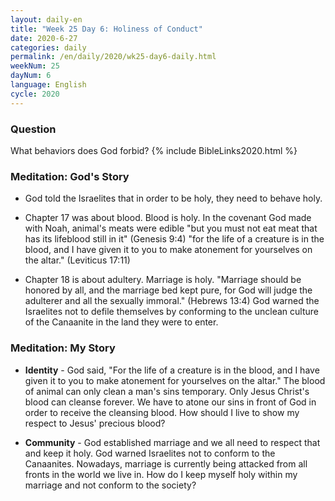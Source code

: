 ```yaml
---
layout: daily-en
title: "Week 25 Day 6: Holiness of Conduct"
date: 2020-6-27 
categories: daily
permalink: /en/daily/2020/wk25-day6-daily.html
weekNum: 25
dayNum: 6
language: English
cycle: 2020
---
```

### Question     
What behaviors does God forbid?
{% include BibleLinks2020.html %} 

### Meditation: God's Story   
+ God told the Israelites that in order to be holy, they need to behave holy. 

+ Chapter 17 was about blood. Blood is holy. In the covenant God made with Noah, animal's meats were edible "but you must not eat meat that has its lifeblood still in it" (Genesis 9:4) "for the life of a creature is in the blood, and I have given it to you to make atonement for yourselves on the altar." (Leviticus 17:11) 

+ Chapter 18 is about adultery. Marriage is holy. "Marriage should be honored by all, and the marriage bed kept pure, for God will judge the adulterer and all the sexually immoral." (Hebrews 13:4) God warned the Israelites not to defile themselves by conforming to the unclean culture of the Canaanite in the land they were to enter. 

### Meditation: My Story   
+ **Identity** - God said, "For the life of a creature is in the blood, and I have given it to you to make atonement for yourselves on the altar." The blood of animal can only clean a man's sins temporary. Only Jesus Christ's blood can cleanse forever. We have to atone our sins in front of God in order to receive the cleansing blood. How should I live to show my respect to Jesus' precious blood? 

+ **Community** - God established marriage and we all need to respect that and keep it holy. God warned Israelites not to conform to the Canaanites. Nowadays, marriage is currently being attacked from all fronts in the world we live in. How do I keep myself holy within my marriage and not conform to the society? 
